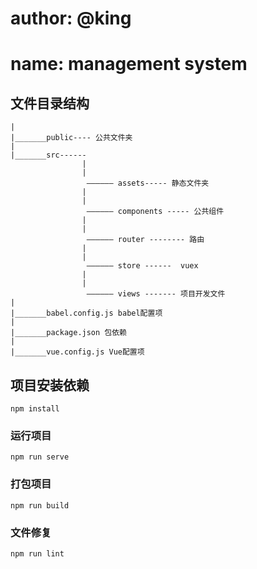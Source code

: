 # author: @king
# name: management system

## 文件目录结构
```
|
|_______public---- 公共文件夹
|
|_______src------
                |
                |
                 —————— assets----- 静态文件夹
                |
                |
                 —————— components ----- 公共组件
                |
                |
                 —————— router -------- 路由
                |
                |
                 —————— store ------  vuex
                |
                |
                 —————— views ------- 项目开发文件
|
|_______babel.config.js babel配置项
|
|_______package.json 包依赖
|
|_______vue.config.js Vue配置项       

```

## 项目安装依赖
```
npm install
```

### 运行项目
```
npm run serve
```

### 打包项目
```
npm run build
```

### 文件修复
```
npm run lint
```
